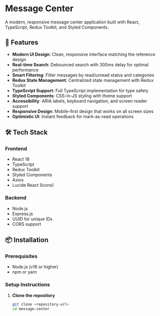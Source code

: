# Message Center

A modern, responsive message center application built with React, TypeScript, Redux Toolkit, and Styled Components.

## 🚀 Features

- **Modern UI Design**: Clean, responsive interface matching the reference design
- **Real-time Search**: Debounced search with 300ms delay for optimal performance
- **Smart Filtering**: Filter messages by read/unread status and categories
- **Redux State Management**: Centralized state management with Redux Toolkit
- **TypeScript Support**: Full TypeScript implementation for type safety
- **Styled Components**: CSS-in-JS styling with theme support
- **Accessibility**: ARIA labels, keyboard navigation, and screen reader support
- **Responsive Design**: Mobile-first design that works on all screen sizes
- **Optimistic UI**: Instant feedback for mark-as-read operations

## 🛠 Tech Stack

### Frontend

- React 18
- TypeScript
- Redux Toolkit
- Styled Components
- Axios
- Lucide React (Icons)

### Backend

- Node.js
- Express.js
- UUID for unique IDs
- CORS support

## 📦 Installation

### Prerequisites

- Node.js (v16 or higher)
- npm or yarn

### Setup Instructions

1. **Clone the repository**
   ```bash
   git clone <repository-url>
   cd message-center
   ```
